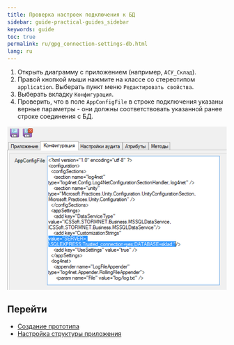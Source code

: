 ```yaml
---
title: Проверка настроек подключения к БД
sidebar: guide-practical-guides_sidebar
keywords: guide
toc: true
permalink: ru/gpg_connection-settings-db.html
lang: ru
---
```


1.	Открыть диаграмму с приложением (например, `АСУ_Склад`).
2.	Правой кнопкой мыши нажмите на классе со стереотипом `application`. Выберать пункт меню `Редактировать свойства`.
3.	Выберать вкладку `Конфигурация`.
4.	Проверить, что в поле `AppConfigFile` в строке подключения указаны верные параметры - они должны соответствовать указанной ранее строке соединения с БД.

 ![](/images/pages/guides/flexberry-aspnet/connection-settings-db.png) 

## Перейти

*  <i class="fa fa-arrow-left" aria-hidden="true"></i> [Создание прототипа](gpg_prototype-creating.html)
* [Настройка структуры приложения](gpg_configuring-application-structure.html) <i class="fa fa-arrow-right" aria-hidden="true"></i>
